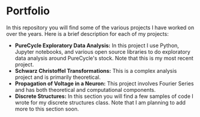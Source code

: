 # Portfolio
In this repository you will find some of the various projects I have worked on over the years. Here is a brief description for each of my projects:
- **PureCycle Exploratory Data Analysis:**
  In this project I use Python, Jupyter notebooks, and various open source libraries to do exploratory data analysis around PureCycle's stock. Note that this is my most recent project.
- **Schwarz Christoffel Transformations:**
  This is a complex analysis project and is primarily theoretical. 
- **Propagation of Voltage in a Neuron:**
  This project involves Fourier Series and has both theoretical and computational components. 
- **Discrete Structures:**
  In this section you will find a few samples of code I wrote for my discrete structures class. Note that I am planning to add more to this section soon.  
